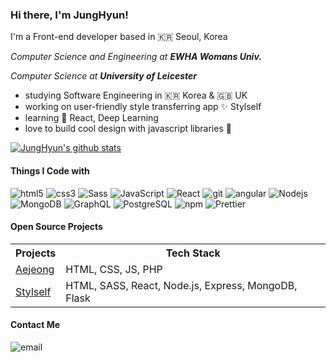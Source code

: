 <!--
### Hi there 👋


**leahincom/leahincom** is a ✨ _special_ ✨ repository because its `README.md` (this file) appears on your GitHub profile.

Here are some ideas to get you started:

- 🔭 I’m currently working on ...
- 🌱 I’m currently learning ...
- 👯 I’m looking to collaborate on ...
- 🤔 I’m looking for help with ...
- 💬 Ask me about ...
- 📫 How to reach me: ...
- 😄 Pronouns: ...
- ⚡ Fun fact: ...
-->

### Hi there, I'm JungHyun!

I'm a Front-end developer based in 🇰🇷 Seoul, Korea

*Computer Science and Engineering at **EWHA Womans Univ.***

*Computer Science at **University of Leicester***

* studying Software Engineering in 🇰🇷 Korea & 🇬🇧 UK
* working on user-friendly style transferring app ✨ Stylself
* learning 💙 React, Deep Learning
* love to build cool design with javascript libraries 🚀

[![JungHyun's github stats](https://github-readme-stats.vercel.app/api?username=leahincom&show_icons=true&theme=tokyonight)](https://github.com/leahincom/github-readme-stats)

   
#### Things I Code with

<p>
  <img alt="html5" src="https://img.shields.io/badge/-HTML5-E34F26?style=flat-square&logo=html5&logoColor=white" />
  <img alt="css3" src="https://img.shields.io/badge/-CSS3-1173B6?style=flat-square&logo=css3&logoColor=white" />
  <img alt="Sass" src="https://img.shields.io/badge/-Sass-CC6699?style=flat-square&logo=sass&logoColor=white" />
  <img alt="JavaScript" src="https://img.shields.io/badge/-JavaScript-F7B93E?style=flat-square&logo=javascript&logoColor=white" />
  <img alt="React" src="https://img.shields.io/badge/-React-45b8d8?style=flat-square&logo=react&logoColor=white" />
  <img alt="git" src="https://img.shields.io/badge/-Git-F05032?style=flat-square&logo=git&logoColor=white" />
  <img alt="angular" src="https://img.shields.io/badge/-Angular-DD0031?style=flat-square&logo=angular&logoColor=white" />
  <img alt="Nodejs" src="https://img.shields.io/badge/-Nodejs-43853d?style=flat-square&logo=Node.js&logoColor=white" />
  <img alt="MongoDB" src="https://img.shields.io/badge/-MongoDB-13aa52?style=flat-square&logo=mongodb&logoColor=white" />
  <img alt="GraphQL" src="https://img.shields.io/badge/-GraphQL-E10098?style=flat-square&logo=graphql&logoColor=white" />
  <img alt="PostgreSQL" src="https://img.shields.io/badge/-PostgreSQL-346791?style=flat-square&logo=PostgreSQL&logoColor=white" />
  <img alt="npm" src="https://img.shields.io/badge/-NPM-CB3837?style=flat-square&logo=npm&logoColor=white" />
  <img alt="Prettier" src="https://img.shields.io/badge/-Prettier-F7B93E?style=flat-square&logo=prettier&logoColor=white" />
</p>


   
#### Open Source Projects

<table>
  <th>Projects</th>
  <th>Tech Stack</th>
  <tr>
  <td>
    <a href="https://github.com/leahincom/Aejeong">Aejeong</a>
    </td>
    <td>
      HTML, CSS, JS, PHP
    </td>
  </tr>
  <tr>
  <td>
    <a href="https://github.com/leahincom/Stylself">Stylself</a>
    </td>
    <td>
      HTML, SASS, React, Node.js, Express, MongoDB, Flask
    </td>
  </tr>
</table>


   
#### Contact Me

<img alt="email" src="https://img.shields.io/badge/-gmail-EA4336?style=flat-square&logo=Gmail&logoColor=white" />

